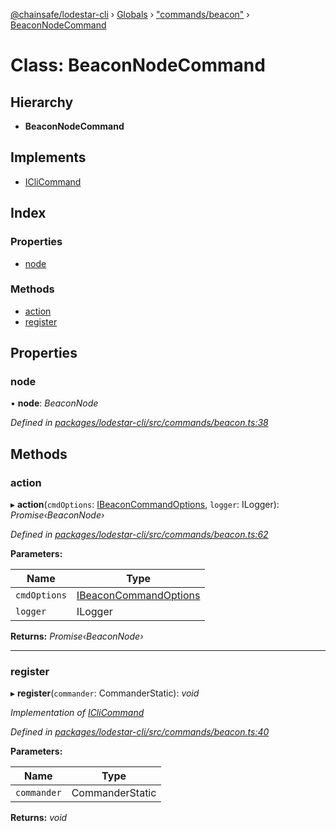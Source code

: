 [@chainsafe/lodestar-cli](../README.md) › [Globals](../globals.md) › ["commands/beacon"](../modules/_commands_beacon_.md) › [BeaconNodeCommand](_commands_beacon_.beaconnodecommand.md)

# Class: BeaconNodeCommand

## Hierarchy

* **BeaconNodeCommand**

## Implements

* [ICliCommand](../interfaces/_commands_interface_.iclicommand.md)

## Index

### Properties

* [node](_commands_beacon_.beaconnodecommand.md#node)

### Methods

* [action](_commands_beacon_.beaconnodecommand.md#action)
* [register](_commands_beacon_.beaconnodecommand.md#register)

## Properties

###  node

• **node**: *BeaconNode*

*Defined in [packages/lodestar-cli/src/commands/beacon.ts:38](https://github.com/ChainSafe/lodestar/blob/439c48cac/packages/lodestar-cli/src/commands/beacon.ts#L38)*

## Methods

###  action

▸ **action**(`cmdOptions`: [IBeaconCommandOptions](../interfaces/_commands_beacon_.ibeaconcommandoptions.md), `logger`: ILogger): *Promise‹BeaconNode›*

*Defined in [packages/lodestar-cli/src/commands/beacon.ts:62](https://github.com/ChainSafe/lodestar/blob/439c48cac/packages/lodestar-cli/src/commands/beacon.ts#L62)*

**Parameters:**

Name | Type |
------ | ------ |
`cmdOptions` | [IBeaconCommandOptions](../interfaces/_commands_beacon_.ibeaconcommandoptions.md) |
`logger` | ILogger |

**Returns:** *Promise‹BeaconNode›*

___

###  register

▸ **register**(`commander`: CommanderStatic): *void*

*Implementation of [ICliCommand](../interfaces/_commands_interface_.iclicommand.md)*

*Defined in [packages/lodestar-cli/src/commands/beacon.ts:40](https://github.com/ChainSafe/lodestar/blob/439c48cac/packages/lodestar-cli/src/commands/beacon.ts#L40)*

**Parameters:**

Name | Type |
------ | ------ |
`commander` | CommanderStatic |

**Returns:** *void*
